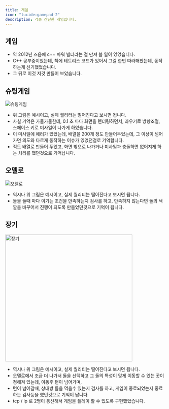 ```yaml
---
title: 게임
icon: "lucide:gamepad-2"
description: 각종 간단한 게임입니다.
---
```


## 게임

- 약 2012년 즈음에 c++ 파워 빌더라는 걸 만져 볼 일이 있었습니다.
- C++ 공부중이었는데, 책에 테트리스 코드가 있어서 그걸 한번 따라해봤는데, 동작하는게 신기했었습니다.
- 그 뒤로 이것 저것 만들어 보았습니다.

## 슈팅게임

![슈팅게임](https://cdn.srtimes.kr/news/photo/202104/90798_82120_313.jpg)

- 위 그림은 예시이고, 실제 퀄리터는 떨어진다고 보시면 됩니다.
- 사실 기억은 가물가물한데, 0.1 초 마다 화면을 렌더링하면서, 좌우키로 방향조절, 스페이스 키로 미사일이 나가게 하였습니다.
- 이 미사일에 에러가 있었는데, 배열을 200개 정도 만들어두었는데, 그 이상이 넘어가면 의도와 다르게 동작하는 이슈가 있었던걸로 기억합니다.
- 적도 배열로 만들어 두었고, 화면 밖으로 나가거나 미사일과 충돌하면 없어지게 하는 처리를 했던것으로 기억납니다.

## 오델로

![오델로](https://bangtal.bosornd.com/assets/images/othello_game2.png)

- 역시나 위 그림은 예시이고, 실제 퀄리티는 떨어진다고 보시면 됩니다.
- 돌을 둘때 마다 이기는 조건을 만족하는지 검사를 하고, 만족하지 않는다면 돌의 색깔을 바꾸어서 진행이 되도록 만들었던것으로 기억이 됩니다.

## 장기

<img src="https://mblogthumb-phinf.pstatic.net/20160921_203/sayanything5_1474416052023Wpa4u_PNG/%C0%E5%B1%E2%B1%D4%C4%A2_%2C_%C0%E5%B1%E2%B5%CE%B4%C2%B9%FD__02.png?type=w800" alt="장기" width="400" >

- 역시나 위 그림은 예시이고, 실제 퀄리티는 떨어진다고 보시면 됩니다.
- 오델로에서 조금 더 나가서 돌을 선택하고 그 돌의 특성이 맞게 이동할 수 있는 곳이 정해져 있는데, 이동후 턴이 넘어가며,
- 턴이 넘어갈때, 상대방 돌을 먹을수 있는지 검사를 하고, 게임이 종료되었는지 종료하는 검사등을 했던것으로 기억이 납니다.
- tcp / ip 로 2명이 통신해서 게임을 플레이 할 수 있도록 구현했었습니다. 
